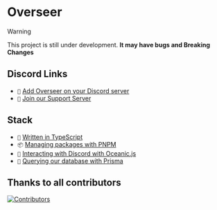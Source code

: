 # Overseer

> [!WARNING]
> This project is still under development. **It may have bugs and Breaking Changes**

## Discord Links

- `🦅` [Add Overseer on your Discord server][add_to_discord_url]
- `🛟` [Join our Support Server][support_server_url]

## Stack

- `📘` [Written in TypeScript][typescript_url]
- `📦` [Managing packages with PNPM][pnpm_url]
- `🌊` [Interacting with Discord with Oceanic.js][oceanic_url]
- `🔺` [Querying our database with Prisma][prisma_url]

## Thanks to all contributors

[![Contributors][contributors_image]][contributors_url]

[support_server_url]: https://discord.gg/gud55BjNFC
[add_to_discord_url]: https://discord.com/oauth2/authorize?client_id=1228065406196125810&permissions=117760&scope=bot
[typescript_url]: https://www.typescriptlang.org/
[pnpm_url]: https://pnpm.io/
[prisma_url]: https://www.prisma.io/
[oceanic_url]: https://oceanic.ws/
[contributors_url]: https://github.com/FancyStudioTeam/Overseer/graphs/contributors
[contributors_image]: https://contrib.rocks/image?repo=FancyStudioTeam/Overseer&max=500&columns=20
